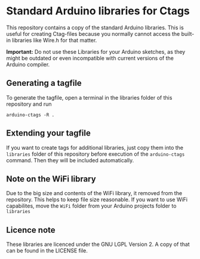 # Standard Arduino libraries for Ctags

This repository contains a copy of the standard Arduino libraries. This is useful
for creating Ctag-files because you normally cannot access the built-in libraries
like Wire.h for that matter.

**Important:** Do not use these Libraries for your Arduino sketches, as they
might be outdated or even incompatible with current versions of the Arduino
compiler.

## Generating a tagfile

To generate the tagfile, open a terminal in the libraries folder of this
repository and run 

`arduino-ctags -R .`

## Extending your tagfile

If you want to create tags for additional libraries, just copy them into the 
`libraries` folder of this repository before execution of the `arduino-ctags`
command. Then they will be included automatically.

## Note on the WiFi library

Due to the big size and contents of the WiFi library, it removed from the
repository. This helps to keep file size reasonable. If you want to use WiFi 
capabilites, move the `WiFi` folder from your Arduino projects folder to 
`libraries`

## Licence note

These libraries are licenced under the GNU LGPL Version 2. A copy of that can be
found in the LICENSE file.